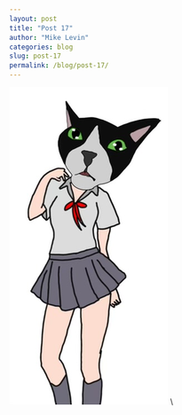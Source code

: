 ```yaml
---
layout: post
title: "Post 17"
author: "Mike Levin"
categories: blog
slug: post-17
permalink: /blog/post-17/
---
```



![Anime Cat Girl](/assets/images/anime-cat-girl.jpg)  \


